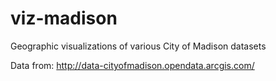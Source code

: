 # viz-madison
Geographic visualizations of various City of Madison datasets

Data from: http://data-cityofmadison.opendata.arcgis.com/
